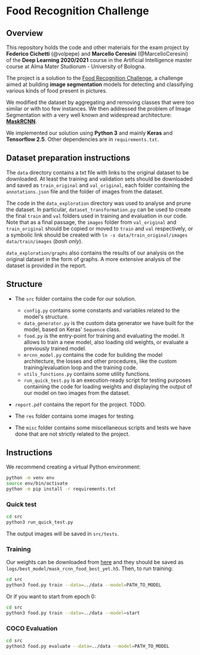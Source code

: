 # Food Recognition Challenge

## Overview

This repository holds the code and other materials for the exam project by **Federico Cichetti** (@volpepe) and **Marcello Ceresini** (@MarcelloCeresini) of the **Deep Learning 2020/2021** course in the Artificial Intelligence master course at Alma Mater Studiorum - University of Bologna. 

The project is a solution to the [Food Recognition Challenge](https://www.aicrowd.com/challenges/food-recognition-challenge), a challenge aimed at building **image segmentation** models for detecting and classifying various kinds of food present in pictures.

We modified the dataset by aggregating and removing classes that were too similar or with too few instances. We then addressed the problem of Image Segmentation with a very well known and widespread architecture: [**MaskRCNN**](https://arxiv.org/pdf/1703.06870.pdf). 

We implemented our solution using **Python 3** and mainly **Keras** and **Tensorflow 2.5**. Other dependencies are in `requirements.txt`.

## Dataset preparation instructions

The `data` directory contains a txt file with links to the original dataset to be downloaded. At least the training and validation sets should be downloaded and saved as `train_original` and `val_original`, each folder containing the `annotations.json` file and the folder of images from the dataset.

The code in the `data_exploration` directory was used to analyse and prune the dataset. In particular, `dataset_transformation.py` can be used to create the final `train` and `val` folders used in training and evaluation in our code. Note that as a final passage, the `images` folder from `val_original` and `train_original` should be copied or moved to `train` and `val` respectively, or a symbolic link should be created with `ln -s data/train_original/images data/train/images` (*bash only*).

`data_exploration/graphs` also contains the results of our analysis on the original dataset in the form of graphs. A more extensive analysis of the dataset is provided in the report.

## Structure

- The `src` folder contains the code for our solution. 
    - `config.py` contains some constants and variables related to the model's structure.
    - `data_generator.py` is the custom data generator we have built for the model, based on Keras' `Sequence` class.
    - `food.py` is the entry-point for training and evaluating the model. It allows to train a new model, also loading old weights, or evaluate a previously trained model.
    - `mrcnn_model.py` contains the code for building the model architecture, the losses and other procedures, like the custom training/evaluation loop and the training code.
    - `utils_functions.py` contains some utility functions.
    - `run_quick_test.py` is an execution-ready script for testing purposes containing the code for loading weights and displaying the output of our model on two images from the dataset.

- `report.pdf` contains the report for the project. TODO.

- The `res` folder contains some images for testing.

- The `misc` folder contains some miscellaneous scripts and tests we have done that are not strictly related to the project.

## Instructions

We recommend creating a virtual Python environment:

```bash
python -m venv env
source env/bin/activate
python -m pip install -r requirements.txt
```

### Quick test

```bash
cd src
python3 run_quick_test.py
```
The output images will be saved in `src/tests`.

### Training

Our weights can be downloaded from [here](https://drive.google.com/file/d/1w48FQA18yyqXySnX4J2_eji21AX7posH/view) and they should be saved as `logs/best_model/mask_rcnn_food_best_yet.h5`. Then, to run training:

```bash
cd src
python3 food.py train --data=../data --model=PATH_TO_MODEL
```
Or if you want to start from epoch 0:

```bash
cd src
python3 food.py train --data=../data --model=start
```

### COCO Evaluation

```bash
cd src
python3 food.py evaluate --data=../data --model=PATH_TO_MODEL
```
